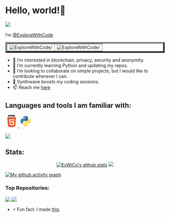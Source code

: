 <!--- 
-👋 Hi, I’m @ExploreWithCode.
- 👀 I’m interested in blockchain, privacy, security and anonymity.
- 🌱 I’m currently learning HTML and Javascript and I'm working on [pixel art](https://github.com/ExploreWithCode/pixel-art).
- 💞️ I’m looking to collaborate on simple projects, but I would like to contribute, wherever I can.
- 📫 How to reach me ...through the options provided by this platform.
--->
<!---
ExploreWithCode/ExploreWithCode is a ✨ special ✨ repository because its `README.md` (this file) appears on your GitHub profile.
You can click the Preview link to take a look at your changes.
--->
<!---
<img src="https://activity-graph.herokuapp.com/graph?username=ExploreWithCode&hide_border=true&bg_color=050F2C&color=0194DD&line=0194DD&point=2DDD97">
[![Top Langs](https://github-readme-stats.vercel.app/api/top-langs/?username=ExploreWithCode&layout=compact&theme=dark)](https://github.com/anuraghazra/github-readme-stats)
--->
<!---![Top Langs](https://github-readme-stats-git-master-rstaa-rickstaa.vercel.app/api/top-langs/?username=ExploreWithCode&layout=compact&langs_count=10&hide_border=1&theme=dark)
--->
<!---<audio controls>
	<source src="https://user-images.githubusercontent.com/109108536/184554906-3dc0648e-dd6f-487d-acdc-2a1c8c7269de.mp4" type="audio/mpeg">
</audio>
--->

# Hello, world!👋

<a href="https://github.com/ExploreWithCode/pixel-art/wiki" target="_blank" title="pixel Pikachu (code created by @ExploreWithCode)"><img src="https://user-images.githubusercontent.com/109108536/182130279-8cc77124-9d42-440c-a98f-24385e31247a.png"></a>

I’m [@ExploreWithCode](https://github.com/ExploreWithCode)

<table border=5 align=center>
<tr>
<td> <img src=https://img.shields.io/github/followers/ExploreWithCode?label=Follow&style=social alt=ExploreWithCode/> </td>
<td> <img src=https://komarev.com/ghpvc/?username=ExploreWithCode alt=ExploreWithCode/> </td>
</tr>
</table>

- 👀 I’m interested in blockchain, privacy, security and anonymity.
- 🌱 I’m currently learning Python and updating my repos.
- 💞️ I’m looking to collaborate on simple projects, but I would like to contribute wherever I can.
- 🎹 Synthwave boosts my coding sessions.
- 📫 Reach me [here](https://github.com/ExploreWithCode/ExploreWithCode/discussions)


## Languages and tools I am familiar with:

<p align="left">
  <a href="https://en.wikipedia.org/wiki/HTML" target="_blank"> <img src="https://raw.githubusercontent.com/devicons/devicon/master/icons/html5/html5-original-wordmark.svg" alt="html5" title="HTML" width="40" height="40"/> </a>
  <a href="https://www.python.org" target="_blank"> <img src="https://raw.githubusercontent.com/devicons/devicon/master/icons/python/python-original.svg" alt="python" title="Python" width="40" height="40"/> </a>
  </p>
  
 <a href="https://github.com/anuraghazra/github-readme-stats"><img align="center" src="https://github-readme-stats.vercel.app/api/top-langs/?username=ExploreWithCode&layout=compact&theme=dark&hide_border=true" /></a>
  
  <!---![Top Langs](https://github-readme-stats.vercel.app/api/top-langs/?username=ExploreWithCode&show_icons=true&theme=gotham)--->
## Stats:
<!---![My GitHub stats](https://github-readme-stats.vercel.app/api?username=ExploreWithCode&show_icons=true&theme=gotham)
![](https://github-readme-streak-stats.herokuapp.com?user=ExploreWithCode&theme=android-dark&hide_border=true&date_format=M%20j%5B%2C%20Y%5D)--->
<p align=center>
    <a href="https://github.com/anuraghazra/github-readme-stats"><img src="https://github-readme-stats.vercel.app/api?username=ExploreWithCode&show_icons=true&include_all_commits=true&theme=gotham&hide_border=true" alt="ExWiCo's github stats" width="45%"/></a>
    <img src="https://github-readme-streak-stats.herokuapp.com?user=ExploreWithCode&theme=android-dark&hide_border=true&date_format=M%20j%5B%2C%20Y%5D" width="45%"> 
</p>

[![My github activity graph](https://github-readme-activity-graph.cyclic.app/graph?username=ExploreWithCode&theme=gotham)](https://github.com/ashutosh00710/github-readme-activity-graph)

### Top Repositories:

<a href="https://github.com/ExploreWithCode/pixel-art">
  <img align="center" src="https://github-readme-stats.vercel.app/api/pin/?username=ExploreWithCode&repo=pixel-art&theme=gotham" />
</a>
<a href="https://github.com/ExploreWithCode/HTML-national-flags">
  <img align="center" src="https://github-readme-stats.vercel.app/api/pin/?username=ExploreWithCode&repo=HTML-national-flags&theme=gotham" />
</a>

- ⚡ Fun fact: I made [this](https://github.com/ExploreWithCode/rickroll)
